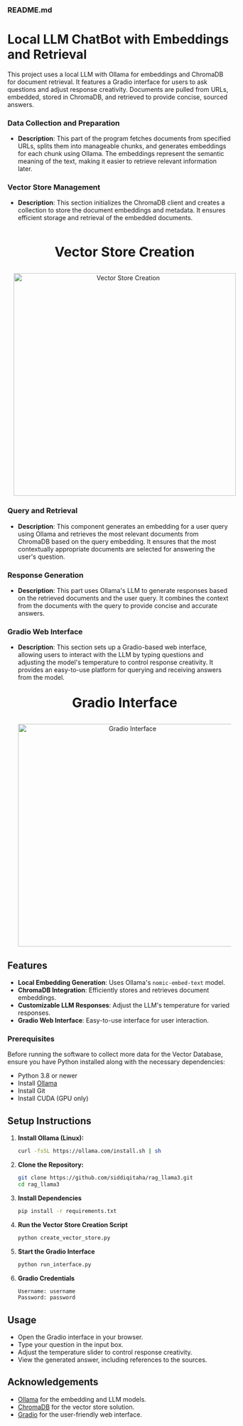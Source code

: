 ### README.md

# Local LLM ChatBot with Embeddings and Retrieval

This project uses a local LLM with Ollama for embeddings and ChromaDB for document retrieval. It features a Gradio interface for users to ask questions and adjust response creativity. Documents are pulled from URLs, embedded, stored in ChromaDB, and retrieved to provide concise, sourced answers.

### Data Collection and Preparation
- **Description**: This part of the program fetches documents from specified URLs, splits them into manageable chunks, and generates embeddings for each chunk using Ollama. The embeddings represent the semantic meaning of the text, making it easier to retrieve relevant information later.

### Vector Store Management
- **Description**: This section initializes the ChromaDB client and creates a collection to store the document embeddings and metadata. It ensures efficient storage and retrieval of the embedded documents.

  <div style="display: flex; justify-content: center; gap: 30px; margin-top: 20px;">
    <div style="text-align: center;">
      <p style="font-size: 30px;"><strong>Vector Store Creation</strong></p>
      <img src="https://github.com/siddiqitaha/rag_llama3/assets/92089684/950bc8ea-5051-4222-9b42-07cb11bfba83" alt="Vector Store Creation" width="500"/>
    </div>

### Query and Retrieval
- **Description**: This component generates an embedding for a user query using Ollama and retrieves the most relevant documents from ChromaDB based on the query embedding. It ensures that the most contextually appropriate documents are selected for answering the user's question.

### Response Generation
- **Description**: This part uses Ollama's LLM to generate responses based on the retrieved documents and the user query. It combines the context from the documents with the query to provide concise and accurate answers.

### Gradio Web Interface
- **Description**: This section sets up a Gradio-based web interface, allowing users to interact with the LLM by typing questions and adjusting the model's temperature to control response creativity. It provides an easy-to-use platform for querying and receiving answers from the model.
  
  <div style="text-align: center;">
    <p style="font-size: 30px;"><strong>Gradio Interface</strong></p>
    <img src="https://github.com/siddiqitaha/rag_llama3/assets/92089684/ecac0f7a-3407-4dd5-a9a8-3e1e39c1c28f" alt="Gradio Interface" width="500"/>
  </div>
</div>


## Features

- **Local Embedding Generation**: Uses Ollama's `nomic-embed-text` model.
- **ChromaDB Integration**: Efficiently stores and retrieves document embeddings.
- **Customizable LLM Responses**: Adjust the LLM's temperature for varied responses.
- **Gradio Web Interface**: Easy-to-use interface for user interaction.

### Prerequisites
Before running the software to collect more data for the Vector Database, ensure you have Python installed along with the necessary dependencies:
- Python 3.8 or newer
- Install [Ollama](https://ollama.com/download)
- Install Git
- Install CUDA (GPU only)

## Setup Instructions

1. **Install Ollama (Linux):**
   ```bash
   curl -fsSL https://ollama.com/install.sh | sh
   ```

2. **Clone the Repository:**
   ```bash
   git clone https://github.com/siddiqitaha/rag_llama3.git
   cd rag_llama3
   ```

3. **Install Dependencies**
   ```bash
   pip install -r requirements.txt
   ```

4. **Run the Vector Store Creation Script**
   ```bash
   python create_vector_store.py
   ```

5. **Start the Gradio Interface**
   ```bash
   python run_interface.py
   ```
6. **Gradio Credentials**
   ```bash
   Username: username
   Password: password
   ```
## Usage

- Open the Gradio interface in your browser.
- Type your question in the input box.
- Adjust the temperature slider to control response creativity.
- View the generated answer, including references to the sources.

## Acknowledgements

- [Ollama](https://www.ollama.com) for the embedding and LLM models.
- [ChromaDB](https://www.chromadb.com) for the vector store solution.
- [Gradio](https://www.gradio.app) for the user-friendly web interface.
